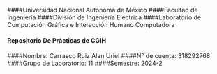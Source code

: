 ####Universidad Nacional Autonóma de México
####Facultad de Ingeniería
####División de Ingeniería Eléctrica
####Laboratorio de Computación Gráfica e Interacción Humano Computadora
#### Repositorio De Prácticas de CGIH
####Nombre: Carrasco Ruiz Alan Uriel
####N° de  cuenta: 318292768
####Grupo de Laboratorio: 11
####Semestre: 2024-2
